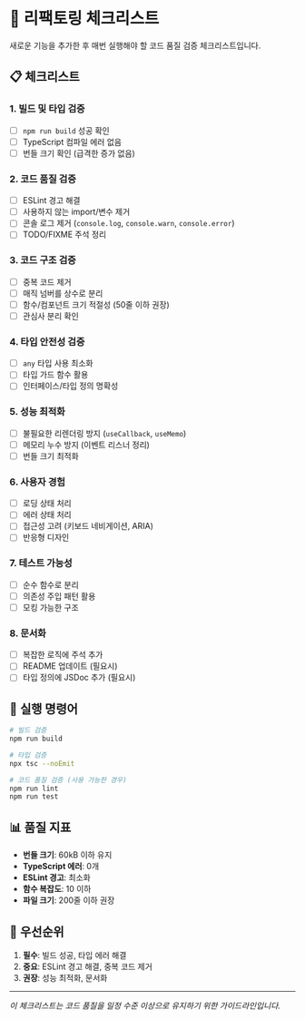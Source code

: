 # 🔧 리팩토링 체크리스트

새로운 기능을 추가한 후 매번 실행해야 할 코드 품질 검증 체크리스트입니다.

## 📋 체크리스트

### 1. 빌드 및 타입 검증
- [ ] `npm run build` 성공 확인
- [ ] TypeScript 컴파일 에러 없음
- [ ] 번들 크기 확인 (급격한 증가 없음)

### 2. 코드 품질 검증
- [ ] ESLint 경고 해결
- [ ] 사용하지 않는 import/변수 제거
- [ ] 콘솔 로그 제거 (`console.log`, `console.warn`, `console.error`)
- [ ] TODO/FIXME 주석 정리

### 3. 코드 구조 검증
- [ ] 중복 코드 제거
- [ ] 매직 넘버를 상수로 분리
- [ ] 함수/컴포넌트 크기 적절성 (50줄 이하 권장)
- [ ] 관심사 분리 확인

### 4. 타입 안전성 검증
- [ ] `any` 타입 사용 최소화
- [ ] 타입 가드 함수 활용
- [ ] 인터페이스/타입 정의 명확성

### 5. 성능 최적화
- [ ] 불필요한 리렌더링 방지 (`useCallback`, `useMemo`)
- [ ] 메모리 누수 방지 (이벤트 리스너 정리)
- [ ] 번들 크기 최적화

### 6. 사용자 경험
- [ ] 로딩 상태 처리
- [ ] 에러 상태 처리
- [ ] 접근성 고려 (키보드 네비게이션, ARIA)
- [ ] 반응형 디자인

### 7. 테스트 가능성
- [ ] 순수 함수로 분리
- [ ] 의존성 주입 패턴 활용
- [ ] 모킹 가능한 구조

### 8. 문서화
- [ ] 복잡한 로직에 주석 추가
- [ ] README 업데이트 (필요시)
- [ ] 타입 정의에 JSDoc 추가 (필요시)

## 🚀 실행 명령어

```bash
# 빌드 검증
npm run build

# 타입 검증
npx tsc --noEmit

# 코드 품질 검증 (사용 가능한 경우)
npm run lint
npm run test
```

## 📊 품질 지표

- **번들 크기**: 60kB 이하 유지
- **TypeScript 에러**: 0개
- **ESLint 경고**: 최소화
- **함수 복잡도**: 10 이하
- **파일 크기**: 200줄 이하 권장

## 🎯 우선순위

1. **필수**: 빌드 성공, 타입 에러 해결
2. **중요**: ESLint 경고 해결, 중복 코드 제거
3. **권장**: 성능 최적화, 문서화

---

*이 체크리스트는 코드 품질을 일정 수준 이상으로 유지하기 위한 가이드라인입니다.* 